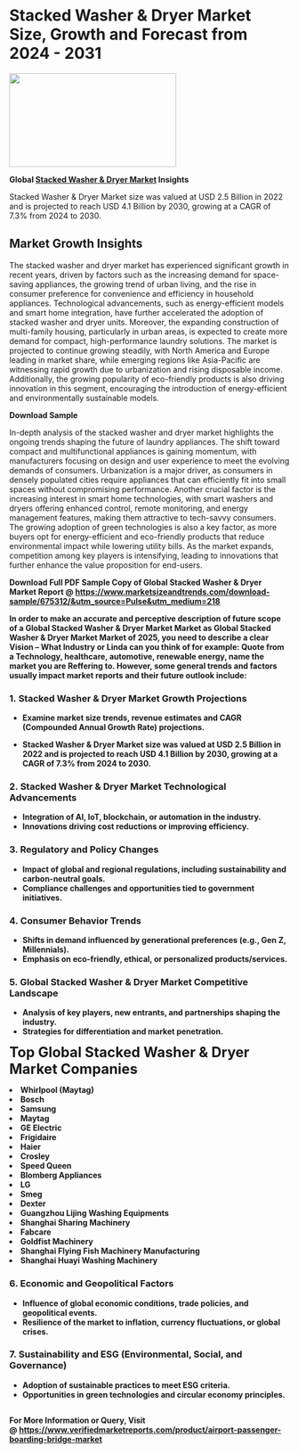 <H1>Stacked Washer & Dryer Market Size, Growth and Forecast from 2024 - 2031</H1><img class="aligncenter size-medium wp-image-584254" src="https://thirdeyenews.in/wp-content/uploads/2024/09/Global-Market-Research-300x168.jpeg" alt="" width="300" height="168" /><p><strong>Global&nbsp;<a href="https://www.marketsizeandtrends.com/download-sample/675312/&amp;utm_source=Pulse&amp;utm_medium=218">Stacked Washer & Dryer Market</a> Insights</strong></p><p>Stacked Washer & Dryer Market size was valued at USD 2.5 Billion in 2022 and is projected to reach USD 4.1 Billion by 2030, growing at a CAGR of 7.3% from 2024 to 2030.</p><p><h2>Market Growth Insights</h2> <p>The stacked washer and dryer market has experienced significant growth in recent years, driven by factors such as the increasing demand for space-saving appliances, the growing trend of urban living, and the rise in consumer preference for convenience and efficiency in household appliances. Technological advancements, such as energy-efficient models and smart home integration, have further accelerated the adoption of stacked washer and dryer units. Moreover, the expanding construction of multi-family housing, particularly in urban areas, is expected to create more demand for compact, high-performance laundry solutions. The market is projected to continue growing steadily, with North America and Europe leading in market share, while emerging regions like Asia-Pacific are witnessing rapid growth due to urbanization and rising disposable income. Additionally, the growing popularity of eco-friendly products is also driving innovation in this segment, encouraging the introduction of energy-efficient and environmentally sustainable models.</p> <p><strong>Download Sample</strong></p> <p>In-depth analysis of the stacked washer and dryer market highlights the ongoing trends shaping the future of laundry appliances. The shift toward compact and multifunctional appliances is gaining momentum, with manufacturers focusing on design and user experience to meet the evolving demands of consumers. Urbanization is a major driver, as consumers in densely populated cities require appliances that can efficiently fit into small spaces without compromising performance. Another crucial factor is the increasing interest in smart home technologies, with smart washers and dryers offering enhanced control, remote monitoring, and energy management features, making them attractive to tech-savvy consumers. The growing adoption of green technologies is also a key factor, as more buyers opt for energy-efficient and eco-friendly products that reduce environmental impact while lowering utility bills. As the market expands, competition among key players is intensifying, leading to innovations that further enhance the value proposition for end-users.</p> <p><strong></p><p><span class=""><strong>Download Full PDF Sample Copy of Global Stacked Washer & Dryer Market Report</strong> @ <a href="https://www.marketsizeandtrends.com/download-sample/675312/&amp;utm_source=Pulse&amp;utm_medium=218" target="_blank">https://www.marketsizeandtrends.com/download-sample/675312/&amp;utm_source=Pulse&amp;utm_medium=218</a></span></p><p>In order to make an accurate and perceptive description of future scope of a Global&nbsp;Stacked Washer & Dryer Market Market as Global&nbsp;Stacked Washer & Dryer Market Market of 2025, you need to describe a clear Vision &ndash; What Industry or Linda can you think of for example: Quote from a Technology, healthcare, automotive, renewable energy, name the market you are Reffering to. However, some general trends and factors usually impact market reports and their future outlook include:</p><h3>1.&nbsp;<strong>Stacked Washer & Dryer Market Growth Projections</strong></h3><ul><li>Examine market size trends, revenue estimates and CAGR (Compounded Annual Growth Rate) projections.</li><li><p>Stacked Washer & Dryer Market size was valued at USD 2.5 Billion in 2022 and is projected to reach USD 4.1 Billion by 2030, growing at a CAGR of 7.3% from 2024 to 2030.</p></li></ul><h3>2.&nbsp;<strong>Stacked Washer & Dryer Market Technological Advancements</strong></h3><ul><li>Integration of AI, IoT, blockchain, or automation in the industry.</li><li>Innovations driving cost reductions or improving efficiency.</li></ul><h3>3.&nbsp;<strong>Regulatory and Policy Changes</strong></h3><ul><li>Impact of global and regional regulations, including sustainability and carbon-neutral goals.</li><li>Compliance challenges and opportunities tied to government initiatives.</li></ul><h3>4.&nbsp;<strong>Consumer Behavior Trends</strong></h3><ul><li>Shifts in demand influenced by generational preferences (e.g., Gen Z, Millennials).</li><li>Emphasis on eco-friendly, ethical, or personalized products/services.</li></ul><h3>5.&nbsp;<strong>Global Stacked Washer & Dryer Market Competitive Landscape</strong></h3><ul><li>Analysis of key players, new entrants, and partnerships shaping the industry.</li><li>Strategies for differentiation and market penetration.</li></ul><p data-pm-slice="1 1 []"><span style="color: inherit; font-family: inherit; font-size: 25px;">Top Global Stacked Washer & Dryer Market Companies</span></p><div class="" data-test-id=""><p><li>Whirlpool (Maytag)</li><li> Bosch</li><li> Samsung</li><li> Maytag</li><li> GE Electric</li><li> Frigidaire</li><li> Haier</li><li> Crosley</li><li> Speed Queen</li><li> Blomberg Appliances</li><li> LG</li><li> Smeg</li><li> Dexter</li><li> Guangzhou Lijing Washing Equipments</li><li> Shanghai Sharing Machinery</li><li> Fabcare</li><li> Goldfist Machinery</li><li> Shanghai Flying Fish Machinery Manufacturing</li><li> Shanghai Huayi Washing Machinery</li></p></div><h3>6.&nbsp;<strong>Economic and Geopolitical Factors</strong></h3><ul><li>Influence of global economic conditions, trade policies, and geopolitical events.</li><li>Resilience of the market to inflation, currency fluctuations, or global crises.</li></ul><h3>7.&nbsp;<strong>Sustainability and ESG (Environmental, Social, and Governance)</strong></h3><ul><li>Adoption of sustainable practices to meet ESG criteria.</li><li>Opportunities in green technologies and circular economy principles.</li></ul><h2><strong style="font-size: 14px;">For More Information or Query, Visit @&nbsp;</strong><a style="background-color: #ffffff; font-size: 14px;" href="https://www.marketsizeandtrends.com/report/stacked-washer-and-dryer-market/" target="_blank">https://www.verifiedmarketreports.com/product/airport-passenger-boarding-bridge-market</a></h2>
